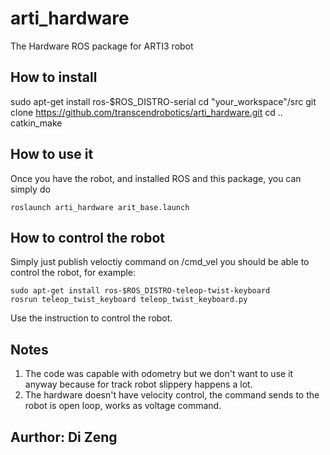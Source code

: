 # arti_hardware
The Hardware ROS package for ARTI3 robot
## How to install
sudo apt-get install ros-$ROS_DISTRO-serial
cd "your_workspace"/src
git clone https://github.com/transcendrobotics/arti_hardware.git
cd ..
catkin_make
## How to use it
Once you have the robot, and installed ROS and this package, you can simply do
```
roslaunch arti_hardware arit_base.launch
```
## How to control the robot
Simply just publish veloctiy command on /cmd_vel you should be able to control the robot, for example:
```
sudo apt-get install ros-$ROS_DISTRO-teleop-twist-keyboard
rosrun teleop_twist_keyboard teleop_twist_keyboard.py
```
Use the instruction to control the robot.
## Notes
1. The code was capable with odometry but we don't want to use it anyway because for track robot slippery happens a lot.
2. The hardware doesn't have velocity control, the command sends to the robot is open loop, works as voltage command.
## Aurthor: Di Zeng